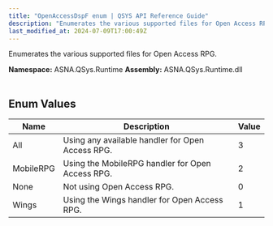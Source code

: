 ```yaml
---
title: "OpenAccessDspF enum | QSYS API Reference Guide"
description: "Enumerates the various supported files for Open Access RPG. "
last_modified_at: 2024-07-09T17:00:49Z
---
```


Enumerates the various supported files for Open Access RPG.

**Namespace:** ASNA.QSys.Runtime
**Assembly:** ASNA.QSys.Runtime.dll
<br>
<br>

## Enum Values

| Name | Description | Value
| --- | --- | --- 
| All | Using any available handler for Open Access RPG. | 3 |
| MobileRPG | Using the MobileRPG handler for Open Access RPG. | 2 |
| None | Not using Open Access RPG. | 0 |
| Wings | Using the Wings handler for Open Access RPG. | 1 |
